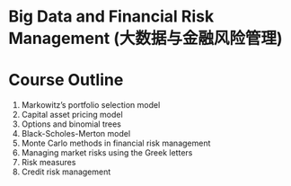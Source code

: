 # Big Data and Financial Risk Management (大数据与金融风险管理)

# Course Outline
1. Markowitz’s portfolio selection model
2. Capital asset pricing model
3. Options and binomial trees
4. Black-Scholes-Merton model
5. Monte Carlo methods in financial risk management
6. Managing market risks using the Greek letters
7. Risk measures
8. Credit risk management
